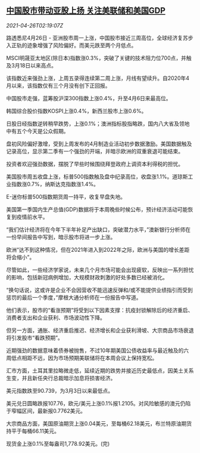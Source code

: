 <!--1619404262000-->
[中国股市带动亚股上扬 关注美联储和美国GDP](https://cn.reuters.com/article/asia-financial-markets-0426-mon-idCNKBS2CD078)
------

<div><i>2021-04-26T02:19:07Z</i></div><p>路透悉尼4月26日 - 亚洲股市周一上涨，中国股市接近三周高位，全球经济复苏步入正轨的迹象增强了风险偏好。而美元跌至两个月低点。</p><p>MSCI明晟亚太地区(除日本)指数涨0.3%，突破了关键的技术阻力位700点，并触及3月18日以来高点。</p><p>该指数近来强劲上涨，上周五录得连续第二周上涨，月线有望续升。自2020年4月以来，该指数仅有三个月没有创下正回报。</p><p>中国股市走强，蓝筹股沪深300指数上涨0.4%，升至4月6日来最高位。</p><p>韩国综合股价指数KOSPI上涨0.4%，新西兰股市上涨0.6%。</p><p>日股日经指数逆转稍早跌势，上涨0.1%；澳洲指标股指略跌，国内八大省及领地中有五个今天是公众假期。</p><p>盘初风险偏好激增，受到上周发布的4月制造业活动初步数据激励。美国数据触及记录高位，显示第二季有一个强劲的开端，并暗示欧洲的双重衰退可能结束。</p><p>投资者欢迎强劲数据，摆脱了早些时候围绕拜登政府上调资本利得税的担忧。</p><p>美国股市周五收盘上涨，标普500指数触及盘中纪录高位，收盘涨1.1%。道琼斯工业指数涨0.7%，纳斯达克指数涨1.4%。</p><p>E-迷你标普500指数期货周一持平，收复早盘失地。</p><p>美国第一季国内生产总值(GDP)数据将于本周晚些时候公布，预计经济活动可能恢复到疫情前水平。</p><p>“我们估计经济将在今年下半年补足产出缺口，突破潜力水平，”澳新银行分析师在一份早间报告中写到，暗示股市将进一步上涨。</p><p>欧洲“达不到这种情况，但在2021年进入到2022年之际，欧洲与美国的增长差距将会缩小”。</p><p>尽管如此，一些经济学家说，未来几个月市场可能会出现疲软，反映出一系列担忧的影响，包括新冠病例增加，大规模财政刺激的好处多数已经被消化。</p><p>“换句话说，这或许是企业不会因营收不能迅速反弹和/或不能提供业绩指引而受到惩罚的最后一个季度，”摩根大通分析师在一份报告中写道。</p><p>他们表示，股市的“看涨预期”将受到以下因素支撑：抗疫封锁解除后的经济重启、消费者支出和企业获利、市场波动性下降。</p><p>但另一方面，通胀、经济重启推迟、经济增长和企业获利滑坡、大宗商品市场衰退将引发股市“看跌预期”。</p><p>近期强劲的数据意味着债券被抛售，不过10年期美国公债收益率与最近触及的六周低点相距不远，因为市场预期美联储将在本周会议上保持宽松。</p><p>汇市方面，土耳其里拉略微走低，延续近期的跌势并接近历史最低点，因美土关系生变，并且新任央行总裁暗示加息将损害经济。</p><p>美元指数跌至90.739，为3月3日以来最低点。</p><p>美元兑日圆略跌报107.76，欧元/美元上涨0.1%报1.2105。对风险敏感的澳元仍陷于窄幅区间，最新报0.7762美元。</p><p>大宗商品方面，美国原油期货上涨0.04美元，至每桶62.18美元，布兰特原油期货持平于每桶66.11美元。</p><p>现货金上涨0.1%至每盎司1,778.92美元。(完)</p>
